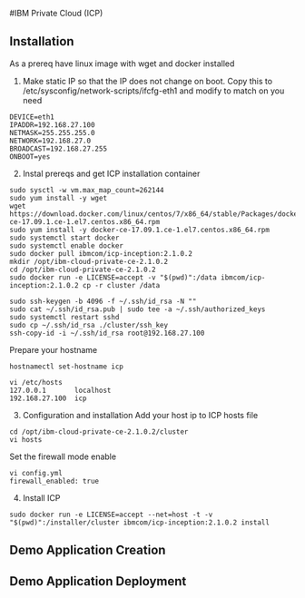 #IBM Private Cloud (ICP)

## Installation
As a prereq have linux image with wget and docker installed

1. Make static IP so that the IP does not change on boot. Copy this to /etc/sysconfig/network-scripts/ifcfg-eth1 and modify to match on you need

``` 
DEVICE=eth1
IPADDR=192.168.27.100
NETMASK=255.255.255.0
NETWORK=192.168.27.0
BROADCAST=192.168.27.255
ONBOOT=yes
``` 
2. Instal prereqs and get ICP installation container
```
sudo sysctl -w vm.max_map_count=262144
sudo yum install -y wget
wget https://download.docker.com/linux/centos/7/x86_64/stable/Packages/docker-ce-17.09.1.ce-1.el7.centos.x86_64.rpm
sudo yum install -y docker-ce-17.09.1.ce-1.el7.centos.x86_64.rpm
sudo systemctl start docker
sudo systemctl enable docker
sudo docker pull ibmcom/icp-inception:2.1.0.2
mkdir /opt/ibm-cloud-private-ce-2.1.0.2
cd /opt/ibm-cloud-private-ce-2.1.0.2
sudo docker run -e LICENSE=accept -v "$(pwd)":/data ibmcom/icp-inception:2.1.0.2 cp -r cluster /data

sudo ssh-keygen -b 4096 -f ~/.ssh/id_rsa -N ""
sudo cat ~/.ssh/id_rsa.pub | sudo tee -a ~/.ssh/authorized_keys
sudo systemctl restart sshd
sudo cp ~/.ssh/id_rsa ./cluster/ssh_key
ssh-copy-id -i ~/.ssh/id_rsa root@192.168.27.100
```

Prepare your hostname
```
hostnamectl set-hostname icp

vi /etc/hosts
127.0.0.1       localhost
192.168.27.100  icp
```

3. Configuration and installation
Add your host ip to ICP hosts file
```
cd /opt/ibm-cloud-private-ce-2.1.0.2/cluster
vi hosts
```

Set the firewall mode enable
```
vi config.yml
firewall_enabled: true
```
4. Install ICP
```
sudo docker run -e LICENSE=accept --net=host -t -v "$(pwd)":/installer/cluster ibmcom/icp-inception:2.1.0.2 install
```

## Demo Application Creation

## Demo Application Deployment

